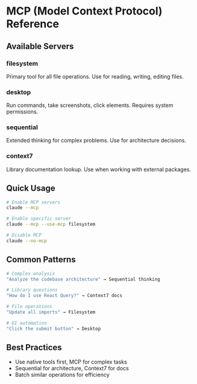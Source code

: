 # MCP (Model Context Protocol) Reference

## Available Servers

### filesystem
Primary tool for all file operations. Use for reading, writing, editing files.

### desktop
Run commands, take screenshots, click elements. Requires system permissions.

### sequential
Extended thinking for complex problems. Use for architecture decisions.

### context7
Library documentation lookup. Use when working with external packages.

## Quick Usage

```bash
# Enable MCP servers
claude --mcp

# Enable specific server
claude --mcp --use-mcp filesystem

# Disable MCP
claude --no-mcp
```

## Common Patterns

```bash
# Complex analysis
"Analyze the codebase architecture" → Sequential thinking

# Library questions  
"How do I use React Query?" → Context7 docs

# File operations
"Update all imports" → Filesystem

# UI automation
"Click the submit button" → Desktop
```

## Best Practices
- Use native tools first, MCP for complex tasks
- Sequential for architecture, Context7 for docs
- Batch similar operations for efficiency